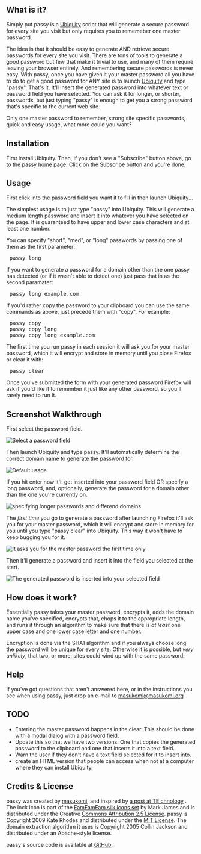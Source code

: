 ## What is it? ##

Simply put passy is a [Ubiquity](http://labs.mozilla.com/2008/08/introducing-ubiquity/) script that will generate a secure password for every site you visit but only requires you to rememeber one master password.

The idea is that it should be easy to generate AND retrieve secure passwords for every site you visit. There are tons of tools to generate a good password but few that make it trivial to use, and many of them require leaving your browser entirely. And remembering secure passwords is never easy. With passy, once you have given it your master password all you have to do to get a good password for ANY site is to launch [Ubiquity](http://labs.mozilla.com/2008/08/introducing-ubiquity/) and type "passy". That's it. It'll insert the generated password into whatever text or password field you have selected. You can ask it for longer, or shorter, passwords, but just typing "passy" is enough to get you a strong password that's specific to the current web site.

Only one master password to remember, strong site specific passwords, quick and easy usage, what more could you want? 

## Installation ##

First install Ubiquity. Then, if you don't see a "Subscribe" button above, go to [the passy home page](http://www.masukomi.org/projects/ubiquity/passy/). Click on the Subscribe button and you're done. 

## Usage ##

First click into the password field you want it to fill in then launch Ubiquity...

The simplest usage is to just type "passy" into Ubiquity. This will generate a medium length password and insert it into whatever you have selected on the page. It is guaranteed to have upper and lower case characters and at least one number.

You can specify "short", "med", or "long" passwords by passing one of them as the first parameter:

<pre>
 passy long
</pre>

If you want to generate a password for a domain other than the one passy has detected (or if it wasn't able to detect one) just pass that in as the second paramater:

<pre>
 passy long example.com
</pre>

If you'd rather copy the password to your clipboard you can use the same commands as above, just precede them with "copy". For example:

<pre>
 passy copy
 passy copy long
 passy copy long example.com
</pre>


The first time you run passy in each session it will ask you for your master password, which it will encrypt and store in memory until you close Firefox or clear it with:
 
<pre>
 passy clear 
</pre>

Once you've submitted the form with your generated password Firefox will ask if you'd like it to remember it just like any other password, so you'll rarely need to run it.

## Screenshot Walkthrough ##

First select the password field.

![Select a password field](http://www.masukomi.org/projects/ubiquity/passy/images/passy_initial_form.png)

Then launch Ubiquity and type passy. It'll automatically determine the correct domain name to generate the password for.

![Default usage](http://www.masukomi.org/projects/ubiquity/passy/images/passy_default.png)

If you hit enter now it'll get inserted into your password field OR specify a long password, and, optionally, generate the password for a domain other than the one you're currently on.

![specifying longer passwords and differend domains](http://www.masukomi.org/projects/ubiquity/passy/images/passy_override.png)

The _first time_ you go to generate a password after launching Firefox it'll ask you for your master password, which it will encrypt and store in memory for you until you type "passy clear" into Ubiquity. This way it won't have to keep bugging you for it.

![It asks you for the master password the first time only](http://www.masukomi.org/projects/ubiquity/passy/images/passy_master_password.jpg)

Then it'll generate a password and insert it into the field you selected at the start.

![The generated password is inserted into your selected field](http://www.masukomi.org/projects/ubiquity/passy/images/passy_inserted.jpg)

## How does it work? ##

Essentially passy takes your master password, encrypts it, adds the domain name you've specified, encrypts that, chops it to the appropriate length, and runs it through an algorithm to make sure that there is *at least* one upper case and one lower case letter and one number. 

Encryption is done via the SHA1 algorithm and if you always choose long the password will be unique for every site. Otherwise it is possible, but *very unlikely*, that two, or more, sites could wind up with the same password. 

## Help ##

If you've got questions that aren't answered here, or in the instructions you see when using passy, just drop an e-mail to <masukomi@masukomi.org>

## TODO ##

* Entering the master password happens in the clear. This should be done with a modal dialog with a password field.
* Update this so that we have two versions. One that copies the generated password to the clipboard
and one that inserts it into a text field.
* Warn the user if they don't have a text field selected for it to insert into.
* create an HTML version that people can access when not at a computer where they can install Ubiquity.


## Credits & License ##
passy was created by [masukomi](http://www.masukomi.org), and inspired by [a post at TE chnology](http://blog.tetrack.com/2009/02/too-many-passwords/) . The lock icon is part of the [FamFamFam silk icons set](http://www.famfamfam.com/lab/icons/silk/) by Mark James and is distributed under the Creative [Commons Attribution 2.5 License](http://creativecommons.org/licenses/by/2.5/). passy is Copyright 2009 Kate Rhodes and distributed under the [MIT License](http://www.opensource.org/licenses/mit-license.php). The domain extraction algorithm it uses is  Copyright 2005 Collin Jackson and distributed under an Apache-style license.

passy's source code is available at [GitHub](https://github.com/masukomi/passy/).

<link rel="commands" href="http://www.masukomi.org/projects/ubiquity/passy/passy.js" name="Script Name" />

